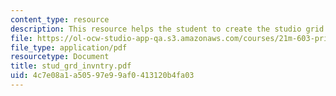 ```yaml
---
content_type: resource
description: This resource helps the student to create the studio grid inventory.
file: https://ol-ocw-studio-app-qa.s3.amazonaws.com/courses/21m-603-principles-of-design-fall-2005/4c7e08a1a50597e99af0413120b4fa03_stud_grd_invntry.pdf
file_type: application/pdf
resourcetype: Document
title: stud_grd_invntry.pdf
uid: 4c7e08a1-a505-97e9-9af0-413120b4fa03
---
```

